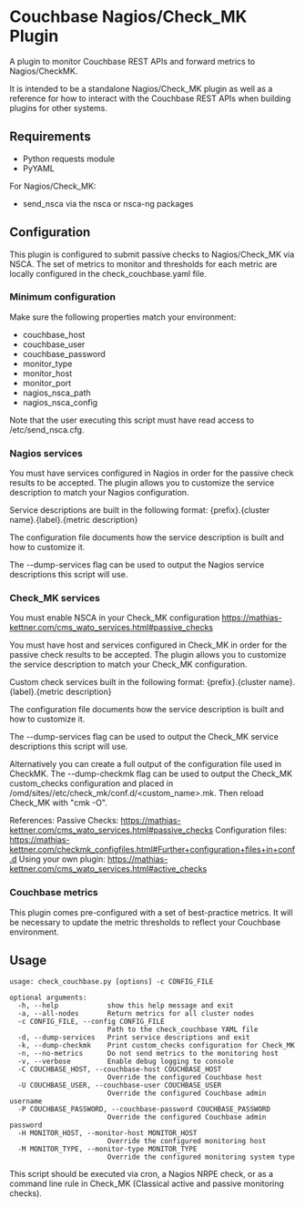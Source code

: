 # Couchbase Nagios/Check_MK Plugin
A plugin to monitor Couchbase REST APIs and forward metrics to Nagios/CheckMK.

It is intended to be a standalone Nagios/Check_MK plugin as well as a reference for how to interact with the Couchbase REST APIs when building plugins for other systems.

## Requirements
* Python requests module
* PyYAML

For Nagios/Check_MK:
* send_nsca via the nsca or nsca-ng packages

## Configuration
This plugin is configured to submit passive checks to Nagios/Check_MK via NSCA.  The set of metrics to monitor and thresholds for each metric are locally configured in the check_couchbase.yaml file.

### Minimum configuration
Make sure the following properties match your environment:
* couchbase_host
* couchbase_user
* couchbase_password
* monitor_type
* monitor_host
* monitor_port
* nagios_nsca_path
* nagios_nsca_config

Note that the user executing this script must have read access to /etc/send_nsca.cfg.

### Nagios services
You must have services configured in Nagios in order for the passive check results to be accepted.  The plugin allows you to customize the service description to match your Nagios configuration.  

Service descriptions are built in the following format:
{prefix}.{cluster name}.{label}.{metric description}

The configuration file documents how the service description is built and how to customize it.

The --dump-services flag can be used to output the Nagios service descriptions this script will use.

### Check_MK services
You must enable NSCA in your Check_MK configuration https://mathias-kettner.com/cms_wato_services.html#passive_checks

You must have host and services configured in Check_MK in order for the passive check results to be accepted. The plugin allows you to customize the service description to match your Check_MK configuration.

Custom check services built in the following format:
{prefix}.{cluster name}.{label}.{metric description}

The configuration file documents how the service description is built and how to customize it.

The --dump-services flag can be used to output the Check_MK service descriptions this script will use.

Alternatively you can create a full output of the configuration file used in CheckMK.
The --dump-checkmk flag can be used to output the Check_MK custom_checks configuration and placed in /omd/sites/<site>/etc/check_mk/conf.d/<custom_name>.mk. Then reload Check_MK with "cmk -O".

References:
Passive Checks: https://mathias-kettner.com/cms_wato_services.html#passive_checks
Configuration files: https://mathias-kettner.com/checkmk_configfiles.html#Further+configuration+files+in+conf.d
Using your own plugin: https://mathias-kettner.com/cms_wato_services.html#active_checks


### Couchbase metrics
This plugin comes pre-configured with a set of best-practice metrics.  It will be necessary to update the metric thresholds to reflect your Couchbase environment.

## Usage
``` 
usage: check_couchbase.py [options] -c CONFIG_FILE

optional arguments:
  -h, --help            show this help message and exit
  -a, --all-nodes       Return metrics for all cluster nodes
  -c CONFIG_FILE, --config CONFIG_FILE
                        Path to the check_couchbase YAML file
  -d, --dump-services   Print service descriptions and exit
  -k, --dump-checkmk    Print custom_checks configuration for Check_MK
  -n, --no-metrics      Do not send metrics to the monitoring host
  -v, --verbose         Enable debug logging to console
  -C COUCHBASE_HOST, --couchbase-host COUCHBASE_HOST
                        Override the configured Couchbase host
  -U COUCHBASE_USER, --couchbase-user COUCHBASE_USER
                        Override the configured Couchbase admin username
  -P COUCHBASE_PASSWORD, --couchbase-password COUCHBASE_PASSWORD
                        Override the configured Couchbase admin password
  -H MONITOR_HOST, --monitor-host MONITOR_HOST
                        Override the configured monitoring host
  -M MONITOR_TYPE, --monitor-type MONITOR_TYPE
                        Override the configured monitoring system type
```

This script should be executed via cron, a Nagios NRPE check, or as a command line rule in Check_MK (Classical active and passive monitoring checks).
